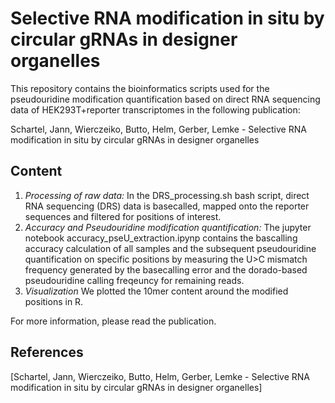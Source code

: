 # Selective RNA modification in situ by circular gRNAs in designer organelles

This repository contains the bioinformatics scripts used for the pseudouridine modification quantification based on direct RNA sequencing data of HEK293T+reporter transcriptomes in the following publication: 

Schartel, Jann, Wierczeiko, Butto, Helm, Gerber, Lemke - Selective RNA modification in situ by circular gRNAs in designer organelles

## Content
1. *Processing of raw data:*
In the DRS_processing.sh bash script, direct RNA sequencing (DRS) data is basecalled, mapped onto the reporter sequences and filtered for positions of interest.
2. *Accuracy and Pseudouridine modification quantification:*
The jupyter notebook accuracy_pseU_extraction.ipynp contains the bascalling accuracy calculation of all samples and the subsequent pseudouridine quantification on specific positions by measuring the U>C mismatch frequency generated by the basecalling error and the dorado-based pseudouridine calling freqeuncy for remaining reads.
3. *Visualization*
We plotted the 10mer content around the modified positions in R.

For more information, please read the publication.

## References
[Schartel, Jann, Wierczeiko, Butto, Helm, Gerber, Lemke - Selective RNA modification in situ by circular gRNAs in designer organelles]
